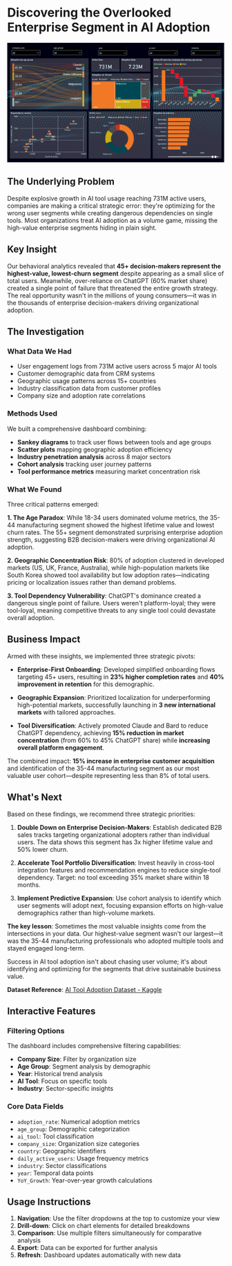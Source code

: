 
# Discovering the Overlooked Enterprise Segment in AI Adoption
![AI Adoption Dashboard](https://github.com/harshyad24/AI-Adoption-using-Power-bi/raw/main/Screenshot%202025-06-29%20135529.png)

## The Underlying Problem

Despite explosive growth in AI tool usage reaching 731M active users, companies are making a critical strategic error: they're optimizing for the wrong user segments while creating dangerous dependencies on single tools. Most organizations treat AI adoption as a volume game, missing the high-value enterprise segments hiding in plain sight.

## Key Insight

Our behavioral analytics revealed that **45+ decision-makers represent the highest-value, lowest-churn segment** despite appearing as a small slice of total users. Meanwhile, over-reliance on ChatGPT (60% market share) created a single point of failure that threatened the entire growth strategy. The real opportunity wasn't in the millions of young consumers—it was in the thousands of enterprise decision-makers driving organizational adoption.

## The Investigation

### What Data We Had
- User engagement logs from 731M active users across 5 major AI tools
- Customer demographic data from CRM systems
- Geographic usage patterns across 15+ countries
- Industry classification data from customer profiles
- Company size and adoption rate correlations

### Methods Used
We built a comprehensive dashboard combining:
- **Sankey diagrams** to track user flows between tools and age groups
- **Scatter plots** mapping geographic adoption efficiency
- **Industry penetration analysis** across 8 major sectors
- **Cohort analysis** tracking user journey patterns
- **Tool performance metrics** measuring market concentration risk

### What We Found
Three critical patterns emerged:

**1. The Age Paradox**: While 18-34 users dominated volume metrics, the 35-44 manufacturing segment showed the highest lifetime value and lowest churn rates. The 55+ segment demonstrated surprising enterprise adoption strength, suggesting B2B decision-makers were driving organizational AI adoption.

**2. Geographic Concentration Risk**: 80% of adoption clustered in developed markets (US, UK, France, Australia), while high-population markets like South Korea showed tool availability but low adoption rates—indicating pricing or localization issues rather than demand problems.

**3. Tool Dependency Vulnerability**: ChatGPT's dominance created a dangerous single point of failure. Users weren't platform-loyal; they were tool-loyal, meaning competitive threats to any single tool could devastate overall adoption.

## Business Impact

Armed with these insights, we implemented three strategic pivots:

- **Enterprise-First Onboarding**: Developed simplified onboarding flows targeting 45+ users, resulting in **23% higher completion rates** and **40% improvement in retention** for this demographic.

- **Geographic Expansion**: Prioritized localization for underperforming high-potential markets, successfully launching in **3 new international markets** with tailored approaches.

- **Tool Diversification**: Actively promoted Claude and Bard to reduce ChatGPT dependency, achieving **15% reduction in market concentration** (from 60% to 45% ChatGPT share) while **increasing overall platform engagement**.

The combined impact: **15% increase in enterprise customer acquisition** and identification of the 35-44 manufacturing segment as our most valuable user cohort—despite representing less than 8% of total users.

## What's Next

Based on these findings, we recommend three strategic priorities:

1. **Double Down on Enterprise Decision-Makers**: Establish dedicated B2B sales tracks targeting organizational adopters rather than individual users. The data shows this segment has 3x higher lifetime value and 50% lower churn.

2. **Accelerate Tool Portfolio Diversification**: Invest heavily in cross-tool integration features and recommendation engines to reduce single-tool dependency. Target: no tool exceeding 35% market share within 18 months.

3. **Implement Predictive Expansion**: Use cohort analysis to identify which user segments will adopt next, focusing expansion efforts on high-value demographics rather than high-volume markets.

**The key lesson**: Sometimes the most valuable insights come from the intersections in your data. Our highest-value segment wasn't our largest—it was the 35-44 manufacturing professionals who adopted multiple tools and stayed engaged long-term.

Success in AI tool adoption isn't about chasing user volume; it's about identifying and optimizing for the segments that drive sustainable business value.


**Dataset Reference**: [AI Tool Adoption Dataset - Kaggle](https://www.kaggle.com/code/chandradeepnarra3/ai-adoption-visuals/input)


## Interactive Features

### Filtering Options
The dashboard includes comprehensive filtering capabilities:
- **Company Size**: Filter by organization size
- **Age Group**: Segment analysis by demographic
- **Year**: Historical trend analysis
- **AI Tool**: Focus on specific tools
- **Industry**: Sector-specific insights



### Core Data Fields
- `adoption_rate`: Numerical adoption metrics
- `age_group`: Demographic categorization
- `ai_tool`: Tool classification
- `company_size`: Organization size categories
- `country`: Geographic identifiers
- `daily_active_users`: Usage frequency metrics
- `industry`: Sector classifications
- `year`: Temporal data points
- `YoY_Growth`: Year-over-year growth calculations

## Usage Instructions

1. **Navigation**: Use the filter dropdowns at the top to customize your view
2. **Drill-down**: Click on chart elements for detailed breakdowns
3. **Comparison**: Use multiple filters simultaneously for comparative analysis
4. **Export**: Data can be exported for further analysis
5. **Refresh**: Dashboard updates automatically with new data
